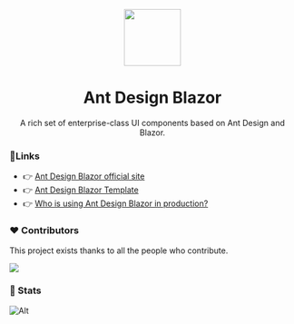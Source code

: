 <p align="center">
  <a href="https://antblazor.com">
    <img width="100" src="https://raw.githubusercontent.com/ant-design-blazor/ant-design-blazor/master/logo.svg">
  </a>
</p>

<h1 align="center">Ant Design Blazor</h1>
<p align="center">A rich set of enterprise-class UI components based on Ant Design and Blazor.</p>

### 📎Links

- 👉 [Ant Design Blazor official site](https://antblazor.com)
- 👉 [Ant Design Blazor Template](https://pro.antblazor.com)
- 👉 [Who is using Ant Design Blazor in production?](https://github.com/ant-design-blazor/ant-design-blazor/discussions/1693)

### ❤ Contributors 

This project exists thanks to all the people who contribute.

<a href="https://github.com/ant-design-blazor/ant-design-blazor/graphs/contributors">
  <img src="https://contrib.rocks/image?repo=ant-design-blazor/ant-design-blazor" />
</a>


### 🌈 Stats 

![Alt](https://repobeats.axiom.co/api/embed/e65abfb2258c62189ec79b4e15cf6e4566cd96cb.svg "Repobeats analytics image")
